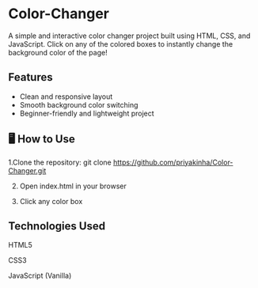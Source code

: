 # Color-Changer

A simple and interactive color changer project built using HTML, CSS, and JavaScript. Click on any of the colored boxes to instantly change the background color of the page!

##  Features

- Clean and responsive layout
- Smooth background color switching
- Beginner-friendly and lightweight project

## 🖥 How to Use

1.Clone the repository: git clone https://github.com/priyakinha/Color-Changer.git

2. Open index.html in your browser

3. Click any color box


## Technologies Used

HTML5

CSS3

JavaScript (Vanilla)
